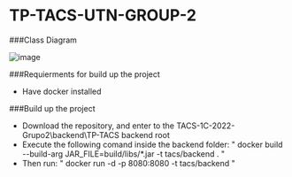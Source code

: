 

# TP-TACS-UTN-GROUP-2



###Class Diagram

![image](https://media.discordapp.net/attachments/958543527153901580/961981089994383381/unknown.png)


###Requierments for build up the project
- Have docker installed

###Build up the project
- Download the repository, and enter to the TACS-1C-2022-Grupo2\backend\TP-TACS backend root
- Execute the following comand inside the backend folder:  " docker build --build-arg JAR_FILE=build/libs/*.jar -t tacs/backend . "
- Then run: " docker run  -d -p 8080:8080 -t tacs/backend "
